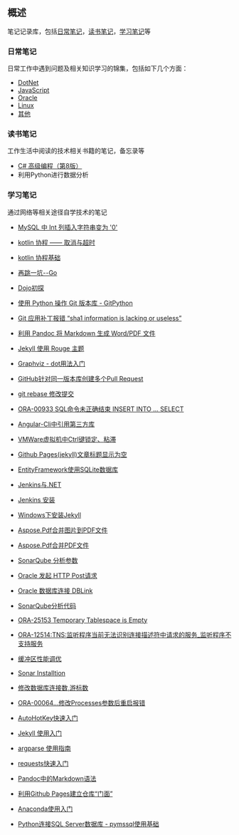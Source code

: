 ## 概述

笔记记录库，包括[日常笔记](https://github.com/baiyangcao/Notes/tree/master/Daily%20Notes)，[读书笔记](https://github.com/baiyangcao/Notes/tree/master/Book%20Notes)，[学习笔记](https://github.com/baiyangcao/Notes/tree/master/Study%20Notes)等

### 日常笔记

日常工作中遇到问题及相关知识学习的锦集，包括如下几个方面：

 - [DotNet](Daily%20Notes/DotNet.md)
 - [JavaScript](Daily%20Notes/Javascript.md)
 - [Oracle](Daily%20Notes/Oracle.md)
 - [Linux](Daily%20Notes/Linux.md)
 - [其他](Daily%20Notes/Other.md)

### 读书笔记

工作生活中阅读的技术相关书籍的笔记，备忘录等

 - [C# 高级编程（第8版）](Book%20Notes/Professional%20C%23%208th%20Edition.md)
 - 利用Python进行数据分析

### 学习笔记

通过网络等相关途径自学技术的笔记


 - [MySQL 中 Int 列插入字符串变为 &#39;0&#39;](https://baiyangcao.github.io/notes/2017/07/20/mysql-strict.html)

 - [kotlin 协程 —— 取消与超时](https://baiyangcao.github.io/notes/2017/06/26/kotlin-coroutines-cancel-timeout.html)

 - [kotlin 协程基础](https://baiyangcao.github.io/notes/2017/06/20/kotlin-coroutines.html)

 - [再跳一坑--Go](https://baiyangcao.github.io/notes/2017/05/28/go-tour.html)

 - [Dojo初探](https://baiyangcao.github.io/notes/2017/04/21/hello-dojo.html)

 - [使用 Python 操作 Git 版本库 - GitPython](https://baiyangcao.github.io/notes/2017/04/11/gitpython-tutorial.html)

 - [Git 应用补丁报错 “sha1 information is lacking or useless”](https://baiyangcao.github.io/notes/2017/04/05/git-sha1-lack.html)

 - [利用 Pandoc 将 Markdown 生成 Word/PDF 文件](https://baiyangcao.github.io/notes/2017/03/31/pandoc-pdf.html)

 - [Jekyll 使用 Rouge 主题](https://baiyangcao.github.io/notes/2017/03/28/jekyll-rouge.html)

 - [Graphviz - dot用法入门](https://baiyangcao.github.io/notes/2017/03/23/graphviz-dot.html)

 - [GitHub针对同一版本库创建多个Pull Request](https://baiyangcao.github.io/notes/2017/03/20/github-multi-pull-request.html)

 - [git rebase 修改提交](https://baiyangcao.github.io/notes/2017/03/19/git-rebase.html)

 - [ORA-00933 SQL命令未正确结束 INSERT INTO ... SELECT](https://baiyangcao.github.io/notes/2017/03/18/ora-00933.html)

 - [Angular-Cli中引用第三方库](https://baiyangcao.github.io/notes/2017/03/15/angular-cli-json.html)

 - [VMWare虚拟机中Ctrl键锁定、粘滞](https://baiyangcao.github.io/notes/2017/03/14/vmware-ctrl.html)

 - [Github Pages(jekyll)文章标题显示为空](https://baiyangcao.github.io/notes/2017/03/14/jekyll-empty-title.html)

 - [EntityFramework使用SQLite数据库](https://baiyangcao.github.io/notes/2017/03/13/ef-sqlite.html)

 - [Jenkins与.NET](https://baiyangcao.github.io/notes/2017/02/09/jenkins-dotnet.html)

 - [Jenkins 安装](https://baiyangcao.github.io/notes/2017/02/03/jenkins-installation.html)

 - [Windows下安装Jekyll](https://baiyangcao.github.io/notes/2017/01/29/jekyll-windows.html)

 - [Aspose.Pdf合并图片到PDF文件](https://baiyangcao.github.io/notes/2017/01/25/aspose-pdf-image.html)

 - [Aspose.Pdf合并PDF文件](https://baiyangcao.github.io/notes/2017/01/17/aspose-pdf.html)

 - [SonarQube 分析参数](https://baiyangcao.github.io/notes/2017/01/11/sonarqube-analyz-parameter.html)

 - [Oracle 发起 HTTP Post请求](https://baiyangcao.github.io/notes/2017/01/05/oracle-http.html)

 - [Oracle 数据库连接 DBLink](https://baiyangcao.github.io/notes/2016/12/27/oracle-dblink.html)

 - [SonarQube分析代码](https://baiyangcao.github.io/notes/2016/12/16/sonarqube-analyz.html)

 - [ORA-25153 Temporary Tablespace is Empty](https://baiyangcao.github.io/notes/2016/12/15/ora-25153.html)

 - [ORA-12514:TNS:监听程序当前无法识别连接描述符中请求的服务_监听程序不支持服务](https://baiyangcao.github.io/notes/2016/12/11/ora-12514.html)

 - [缓冲区性能调优](https://baiyangcao.github.io/notes/2016/12/08/oracle-buffer.html)

 - [Sonar Installtion](https://baiyangcao.github.io/notes/2016/12/05/sonar-installtion.html)

 - [修改数据库连接数,游标数](https://baiyangcao.github.io/notes/2016/11/24/modify-session.html)

 - [ORA-00064...修改Processes参数后重启报错](https://baiyangcao.github.io/notes/2016/11/16/ora-00064.html)

 - [AutoHotKey快速入门](https://baiyangcao.github.io/notes/2016/10/29/autohotkey-basic.html)

 - [Jekyll 使用入门](https://baiyangcao.github.io/notes/2016/10/21/jekyll-basic.html)

 - [argparse 使用指南](https://baiyangcao.github.io/notes/2016/10/18/argparse-basic.html)

 - [requests快速入门](https://baiyangcao.github.io/notes/2016/10/17/requests-basic.html)

 - [Pandoc中的Markdown语法](https://baiyangcao.github.io/notes/2016/10/16/pandoc-markdown.html)

 - [利用Github Pages建立仓库“门面”](https://baiyangcao.github.io/notes/2016/10/14/github-pages-basic.html)

 - [Anaconda使用入门](https://baiyangcao.github.io/notes/2016/10/13/anaconda-basic.html)

 - [Python连接SQL Server数据库 - pymssql使用基础](https://baiyangcao.github.io/notes/2016/10/12/pymssql-basic.html)
 